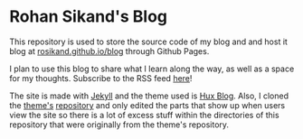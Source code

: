 # Rohan Sikand's Blog
This repository is used to store the source code of my blog and and host it blog at [rosikand.github.io/blog](https://rosikand.github.io/blog) through Github Pages. 

I plan to use this blog to share what I learn along the way, as well as a space for my thoughts. 
Subscribe to the RSS feed [here](https://rosikand.github.io/blog/feed.xml)! 

The site is made with [Jekyll](https://jekyllrb.com/) and the theme used is [Hux Blog](https://github.com/Huxpro/huxpro.github.io). Also, I cloned the [theme's](https://huangxuan.me/) [repository](https://github.com/Huxpro/huxpro.github.io) and only edited the parts that show up when users view the site so there is a lot of excess stuff within the directories of this repository that were originally from the theme's repository. 


